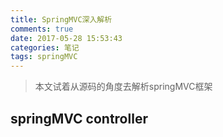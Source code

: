```yaml
---
title: SpringMVC深入解析
comments: true
date: 2017-05-28 15:53:43
categories: 笔记
tags: springMVC
---
```


>本文试着从源码的角度去解析springMVC框架


## springMVC controller


